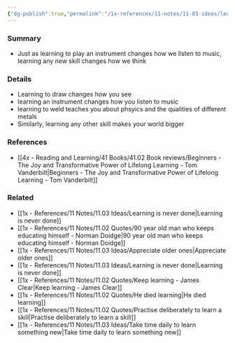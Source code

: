 ```yaml
---
{"dg-publish":true,"permalink":"/1x-references/11-notes/11-03-ideas/learning-new-skills-changes-the-way-you-think/","title":"Learning new skills changes the way you think","created":"2024-06-20T12:08:34.103+03:00","updated":"2025-08-24T11:25:08.521+03:00"}
---
```



### Summary
- Just as learning to play an instrument changes how we listen to music, learning any new skill changes how we think

### Details
- Learning to draw changes how you see 
- learning an instrument changes how you listen to music
- learning to weld teaches you about phsyics and the qualities of different metals
- Similarly, learning any other skill makes your world bigger

### References
- [[4x - Reading and Learning/41 Books/41.02 Book reviews/Beginners - The Joy and Transformative Power of Lifelong Learning - Tom Vanderbilt\|Beginners - The Joy and Transformative Power of Lifelong Learning - Tom Vanderbilt]]

### Related
- [[1x - References/11 Notes/11.03 Ideas/Learning is never done\|Learning is never done]]
- [[1x - References/11 Notes/11.02 Quotes/90 year old man who keeps educating himself - Norman Doidge\|90 year old man who keeps educating himself - Norman Doidge]]
- [[1x - References/11 Notes/11.03 Ideas/Appreciate older ones\|Appreciate older ones]]
- [[1x - References/11 Notes/11.03 Ideas/Learning is never done\|Learning is never done]]
- [[1x - References/11 Notes/11.02 Quotes/Keep learning - James Clear\|Keep learning - James Clear]]
- [[1x - References/11 Notes/11.02 Quotes/He died learning\|He died learning]]
- [[1x - References/11 Notes/11.02 Quotes/Practise deliberately to learn a skill\|Practise deliberately to learn a skill]]
- [[1x - References/11 Notes/11.03 Ideas/Take time daily to learn something new\|Take time daily to learn something new]]
